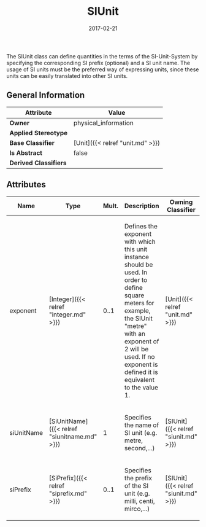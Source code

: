﻿---
title: SIUnit
toc: false
type: specs
date: "2017-02-21"
draft: false
specification: VEC
version: 1.1.3
documentType: "Recommendation"
elementType: Class
classes:
  - SIUnit
menu_name: vec-1.1.3
---
<p> The SIUnit class can define quantities in the terms of the SI-Unit-System by specifying the corresponding SI prefix (optional) and a SI unit name. The usage of SI units must be the preferred way of expressing units, since these units can be easily translated into other SI units.      </p>

## General Information

| Attribute               | Value |
|-------------------------|-------|
| **Owner**               | physical_information |
| **Applied Stereotype**  |   |
| **Base Classifier**     | [Unit]({{< relref "unit.md" >}})<br/>  |
| **Is Abstract**         | false |
| **Derived Classifiers** |   |

## Attributes
|  Name  |  Type  |  Mult.  |  Description  |  Owning Classifier  |
|--------|--------|---------|---------------|--------------|
|exponent | [Integer]({{< relref "integer.md" >}}) | 0..1 | <p> Defines the exponent with which this unit instance should be used. In order to define square meters for example, the SIUnit &quot;metre&quot; with an exponent of 2 will be used. If no exponent is defined it is equivalent to the value 1.      </p> | [Unit]({{< relref "unit.md" >}}) |
|siUnitName | [SiUnitName]({{< relref "siunitname.md" >}}) | 1 | <p>Specifies the name of SI unit (e.g. metre, second,...) </p> | [SIUnit]({{< relref "siunit.md" >}}) |
|siPrefix | [SiPrefix]({{< relref "siprefix.md" >}}) | 0..1 | <p>Specifies the prefix of the SI unit (e.g. milli, centi, mirco,...) </p> | [SIUnit]({{< relref "siunit.md" >}}) |

